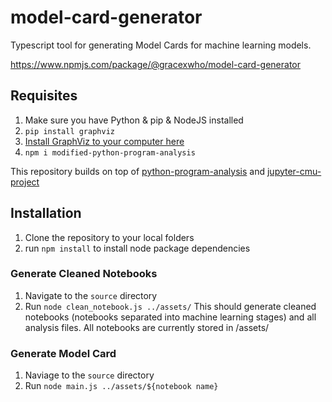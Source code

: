 # model-card-generator
Typescript tool for generating Model Cards for machine learning models.

https://www.npmjs.com/package/@gracexwho/model-card-generator

## Requisites
1. Make sure you have Python & pip & NodeJS installed
2. ```pip install graphviz```
3. [Install GraphViz to your computer here](https://graphviz.org/download/)
4. ```npm i modified-python-program-analysis```

This repository builds on top of [python-program-analysis](https://github.com/andrewhead/python-program-analysis) and [jupyter-cmu-project](https://github.com/yjiang2cmu/Jupyter-Notebook-Project)

## Installation
1. Clone the repository to your local folders
2. run ```npm install``` to install node package dependencies

### Generate Cleaned Notebooks
1. Navigate to the ```source``` directory
2. Run ```node clean_notebook.js ../assets/```
This should generate cleaned notebooks (notebooks separated into machine learning stages) and all analysis files. All notebooks are currently stored in /assets/

### Generate Model Card
1. Naviage to the ```source``` directory
2. Run ```node main.js ../assets/${notebook name}```
